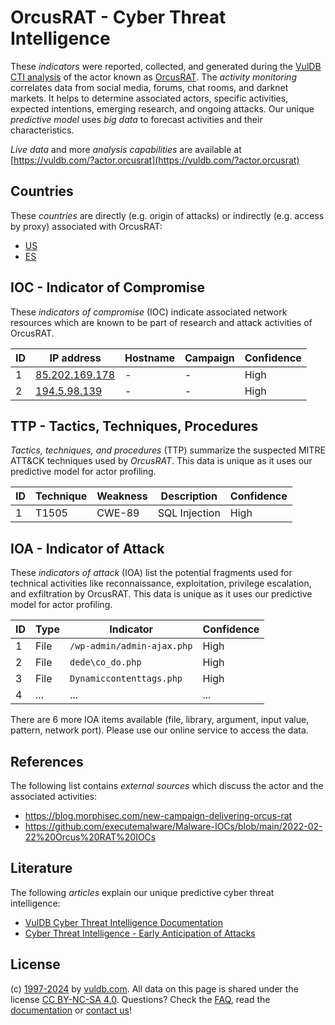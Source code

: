 # OrcusRAT - Cyber Threat Intelligence

These _indicators_ were reported, collected, and generated during the [VulDB CTI analysis](https://vuldb.com/?kb.cti) of the actor known as [OrcusRAT](https://vuldb.com/?actor.orcusrat). The _activity monitoring_ correlates data from social media, forums, chat rooms, and darknet markets. It helps to determine associated actors, specific activities, expected intentions, emerging research, and ongoing attacks. Our unique _predictive model_ uses _big data_ to forecast activities and their characteristics.

_Live data_ and more _analysis capabilities_ are available at [https://vuldb.com/?actor.orcusrat](https://vuldb.com/?actor.orcusrat)

## Countries

These _countries_ are directly (e.g. origin of attacks) or indirectly (e.g. access by proxy) associated with OrcusRAT:

* [US](https://vuldb.com/?country.us)
* [ES](https://vuldb.com/?country.es)

## IOC - Indicator of Compromise

These _indicators of compromise_ (IOC) indicate associated network resources which are known to be part of research and attack activities of OrcusRAT.

ID | IP address | Hostname | Campaign | Confidence
-- | ---------- | -------- | -------- | ----------
1 | [85.202.169.178](https://vuldb.com/?ip.85.202.169.178) | - | - | High
2 | [194.5.98.139](https://vuldb.com/?ip.194.5.98.139) | - | - | High

## TTP - Tactics, Techniques, Procedures

_Tactics, techniques, and procedures_ (TTP) summarize the suspected MITRE ATT&CK techniques used by _OrcusRAT_. This data is unique as it uses our predictive model for actor profiling.

ID | Technique | Weakness | Description | Confidence
-- | --------- | -------- | ----------- | ----------
1 | T1505 | CWE-89 | SQL Injection | High

## IOA - Indicator of Attack

These _indicators of attack_ (IOA) list the potential fragments used for technical activities like reconnaissance, exploitation, privilege escalation, and exfiltration by OrcusRAT. This data is unique as it uses our predictive model for actor profiling.

ID | Type | Indicator | Confidence
-- | ---- | --------- | ----------
1 | File | `/wp-admin/admin-ajax.php` | High
2 | File | `dede\co_do.php` | High
3 | File | `Dynamiccontenttags.php` | High
4 | ... | ... | ...

There are 6 more IOA items available (file, library, argument, input value, pattern, network port). Please use our online service to access the data.

## References

The following list contains _external sources_ which discuss the actor and the associated activities:

* https://blog.morphisec.com/new-campaign-delivering-orcus-rat
* https://github.com/executemalware/Malware-IOCs/blob/main/2022-02-22%20Orcus%20RAT%20IOCs

## Literature

The following _articles_ explain our unique predictive cyber threat intelligence:

* [VulDB Cyber Threat Intelligence Documentation](https://vuldb.com/?kb.cti)
* [Cyber Threat Intelligence - Early Anticipation of Attacks](https://www.scip.ch/en/?labs.20201022)

## License

(c) [1997-2024](https://vuldb.com/?kb.changelog) by [vuldb.com](https://vuldb.com/?kb.about). All data on this page is shared under the license [CC BY-NC-SA 4.0](https://creativecommons.org/licenses/by-nc-sa/4.0/). Questions? Check the [FAQ](https://vuldb.com/?kb.faq), read the [documentation](https://vuldb.com/?kb) or [contact us](https://vuldb.com/?contact)!
